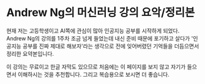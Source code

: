 # Andrew Ng의 머신러닝 강의 요악/정리본

현재 저는 고등학생이고 AI쪽에 관심이 많아 인공지능 공부를 시작하게 되었다. Andrew Ng의 강의를 1주차 조금 넘게 들었는데 내신 준비 때문에 포기하고 살다가 '인공지능 공부를 진짜 제대로 해보자'라는 생각으로 전에 잊어버렸던 기억들을 더듬으면서 정리한 요약본입니다.


이 강의는 무료이고 한글 자막도 있으므로 처음에는 이 페이지를 보지 않고 자기가 들으면서 이해하시는 것을 추천합니다. 그리고 복습용으로 보시면 더 좋습니다.

